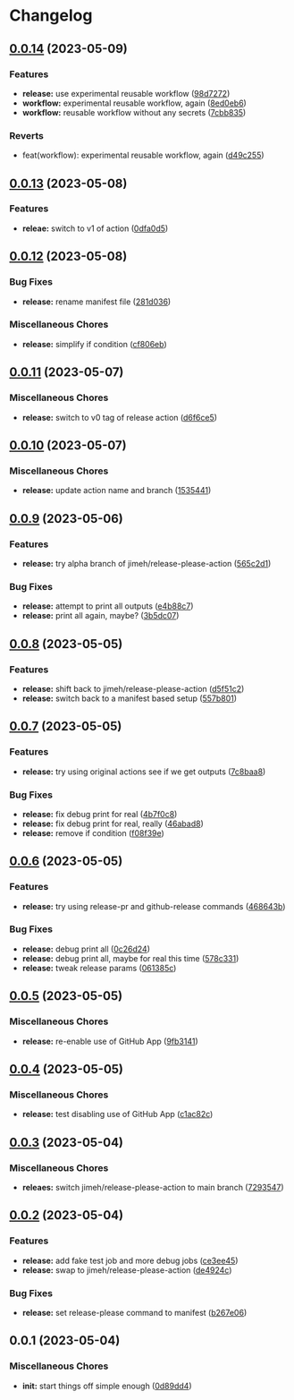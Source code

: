 # Changelog

## [0.0.14](https://github.com/romdo/release-bot-tests/compare/v0.0.13...v0.0.14) (2023-05-09)


### Features

* **release:** use experimental reusable workflow ([98d7272](https://github.com/romdo/release-bot-tests/commit/98d72726f5348f19f3481077f6c2439eb53e26ae))
* **workflow:** experimental reusable workflow, again ([8ed0eb6](https://github.com/romdo/release-bot-tests/commit/8ed0eb61fa1fc625584d0da467e04ee544a6f048))
* **workflow:** reusable workflow without any secrets ([7cbb835](https://github.com/romdo/release-bot-tests/commit/7cbb835beb8ba858841c49c3d7a6c8353fd4ccbc))


### Reverts

* feat(workflow): experimental reusable workflow, again ([d49c255](https://github.com/romdo/release-bot-tests/commit/d49c2558cd28ed890cf342fbda3ed303cf58502e))

## [0.0.13](https://github.com/romdo/release-bot-tests/compare/v0.0.12...v0.0.13) (2023-05-08)


### Features

* **releae:** switch to v1 of action ([0dfa0d5](https://github.com/romdo/release-bot-tests/commit/0dfa0d5d1782fbb92b7058245d6141a128929bc3))

## [0.0.12](https://github.com/romdo/release-bot-tests/compare/v0.0.11...v0.0.12) (2023-05-08)


### Bug Fixes

* **release:** rename manifest file ([281d036](https://github.com/romdo/release-bot-tests/commit/281d03650c0ca21bb266f3e4a597e5a0526dd8a8))


### Miscellaneous Chores

* **release:** simplify if condition ([cf806eb](https://github.com/romdo/release-bot-tests/commit/cf806ebd9bffaedc88bc330dc0ae5763d0844142))

## [0.0.11](https://github.com/romdo/release-bot-tests/compare/v0.0.10...v0.0.11) (2023-05-07)


### Miscellaneous Chores

* **release:** switch to v0 tag of release action ([d6f6ce5](https://github.com/romdo/release-bot-tests/commit/d6f6ce5d4739dd08bc7e0bfadb7fa072294590c3))

## [0.0.10](https://github.com/romdo/release-bot-tests/compare/v0.0.9...v0.0.10) (2023-05-07)


### Miscellaneous Chores

* **release:** update action name and branch ([1535441](https://github.com/romdo/release-bot-tests/commit/1535441a24d517eb5c552bdbf8521cafc2fc2f6e))

## [0.0.9](https://github.com/romdo/release-bot-tests/compare/v0.0.8...v0.0.9) (2023-05-06)


### Features

* **release:** try alpha branch of jimeh/release-please-action ([565c2d1](https://github.com/romdo/release-bot-tests/commit/565c2d1a8f0027d63ec3210ae40503324db91f48))


### Bug Fixes

* **release:** attempt to print all outputs ([e4b88c7](https://github.com/romdo/release-bot-tests/commit/e4b88c702966072ad0541fc2d6892bdce8bd9bec))
* **release:** print all again, maybe? ([3b5dc07](https://github.com/romdo/release-bot-tests/commit/3b5dc07162e3d9f2a7e8262a8fd31fb153989cb9))

## [0.0.8](https://github.com/romdo/release-bot-tests/compare/v0.0.7...v0.0.8) (2023-05-05)


### Features

* **release:** shift back to jimeh/release-please-action ([d5f51c2](https://github.com/romdo/release-bot-tests/commit/d5f51c21bc703bb54c3c84a8dc72827fd9cb7c93))
* **release:** switch back to a manifest based setup ([557b801](https://github.com/romdo/release-bot-tests/commit/557b801f5ceebf7215dc75442789dfbcad7a9de3))

## [0.0.7](https://github.com/romdo/release-bot-tests/compare/v0.0.6...v0.0.7) (2023-05-05)


### Features

* **release:** try using original actions see if we get outputs ([7c8baa8](https://github.com/romdo/release-bot-tests/commit/7c8baa80e9f7c8a45f1b1c3a8667840437f60197))


### Bug Fixes

* **release:** fix debug print for real ([4b7f0c8](https://github.com/romdo/release-bot-tests/commit/4b7f0c81a5b83fa49581fe94efdf7821bcc9d9e2))
* **release:** fix debug print for real, really ([46abad8](https://github.com/romdo/release-bot-tests/commit/46abad83c0fc634e3c8b758ee6dfd19127dad84f))
* **release:** remove if condition ([f08f39e](https://github.com/romdo/release-bot-tests/commit/f08f39e4c7c5c44f8bab5bc5ed2d1d9cc29aaffb))

## [0.0.6](https://github.com/romdo/release-bot-tests/compare/v0.0.5...v0.0.6) (2023-05-05)


### Features

* **release:** try using release-pr and github-release commands ([468643b](https://github.com/romdo/release-bot-tests/commit/468643b0f1b67297b9080ea30c83f11b3a8f0ea8))


### Bug Fixes

* **release:** debug print all ([0c26d24](https://github.com/romdo/release-bot-tests/commit/0c26d249361d434841347c36822c47a13c02d04f))
* **release:** debug print all, maybe for real this time ([578c331](https://github.com/romdo/release-bot-tests/commit/578c331b96773f3eb1e96dbc30d0808cc8f78e80))
* **release:** tweak release params ([061385c](https://github.com/romdo/release-bot-tests/commit/061385cb97c320de9348414e7946eb437ae0419a))

## [0.0.5](https://github.com/romdo/release-bot-tests/compare/v0.0.4...v0.0.5) (2023-05-05)


### Miscellaneous Chores

* **release:** re-enable use of GitHub App ([9fb3141](https://github.com/romdo/release-bot-tests/commit/9fb31416ca4e7263389adc6436aaf6e24f12f4c8))

## [0.0.4](https://github.com/romdo/release-bot-tests/compare/v0.0.3...v0.0.4) (2023-05-05)


### Miscellaneous Chores

* **release:** test disabling use of GitHub App ([c1ac82c](https://github.com/romdo/release-bot-tests/commit/c1ac82ce92566989ba3e977218f46b4212c7e0af))

## [0.0.3](https://github.com/romdo/release-bot-tests/compare/v0.0.2...v0.0.3) (2023-05-04)


### Miscellaneous Chores

* **releaes:** switch jimeh/release-please-action to main branch ([7293547](https://github.com/romdo/release-bot-tests/commit/729354769f32fe4c83b2526dc0dde91fe97d7ef2))

## [0.0.2](https://github.com/romdo/release-bot-tests/compare/v0.0.1...v0.0.2) (2023-05-04)


### Features

* **release:** add fake test job and more debug jobs ([ce3ee45](https://github.com/romdo/release-bot-tests/commit/ce3ee453a23832aa2e2082012aaaf3beafa59b37))
* **release:** swap to jimeh/release-please-action ([de4924c](https://github.com/romdo/release-bot-tests/commit/de4924ccc66934fd712e95a31453a3275ebdcf69))


### Bug Fixes

* **release:** set release-please command to manifest ([b267e06](https://github.com/romdo/release-bot-tests/commit/b267e06077491fdc55c74fbbea52c3d211324e11))

## 0.0.1 (2023-05-04)


### Miscellaneous Chores

* **init:** start things off simple enough ([0d89dd4](https://github.com/romdo/release-bot-tests/commit/0d89dd4a2e9183a0d63c56a3b8db19a19bc82f17))
